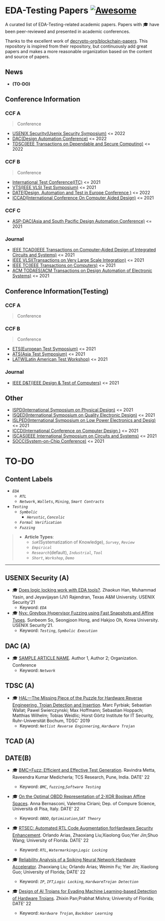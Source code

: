 # EDA-Testing Papers [![Awesome](https://cdn.rawgit.com/sindresorhus/awesome/d7305f38d29fed78fa85652e3a63e154dd8e8829/media/badge.svg)](https://github.com/sindresorhus/awesome)

A curated list of EDA-Testing-related academic papers. Papers with 🎓 have been
peer-reviewed and presented in academic conferences.

Thanks to the excellent work of [decrypto-org/blockchain-papers](https://github.com/decrypto-org/blockchain-papers). This repository is inspired from their repository, but continuously add great papers and makes a more reasonable organization based on the content and source of papers.



## News

- **(TO-DO)**

## Conference Information

### CCF A

> Conference

- [USENIX Security(Usenix Security Symposium)](#usenix-security-a) <= 2022
- [DAC(Design Automation Conference)](#dac-a) <= 2022
- [TDSC(IEEE Transactions on Dependable and Secure Computing)](#tdsc-a) <= 2022


### CCF B

> Conference

- [International Test Conference(ITC)](#itc-a) <= 2021
- [VTS(IEEE VLSI Test Symposium)](#vts-a) <= 2021
- [DATE(Design, Automation and Test in Europe Conference )](#date-b) <= 2022
- [ICCAD(International Conference On Computer Aided Design)](#iccad-a) <= 2021


### CCF C

- [ASP-DAC(Asia and South Pacific Design Automation Conference)](#esorics-b) <= 2021

### Journal

- [IEEE TCAD(IEEE Transactions on Computer-Aided Design of Integrated Circuits and Systems)](#tcad-j) <= 2021
- [IEEE VLSI(Transactions on Very Large Scale Integration)](#vlsi-j) <= 2021
- [IEEE TC(IEEE Transactions on Computers)](#tx-j) <= 2021
- [ACM TODAES(ACM Transactions on Design Automation of Electronic Systems)](#todaes-j) <= 2021


## Conference Information(Testing)

### CCF A

> Conference






### CCF B

> Conference

- [ETS(European Test Symposium)](#ets-b) <= 2021
- [ATS(Asia Test Symposium)](#ats-b) <= 2021
- [LATW(Latin American Test Workshop)](#latw-a) <= 2021


### Journal

- [IEEE D&T(IEEE Design & Test of Computers)](#dt-j) <= 2021

## Other

- [ISPD(International Symposium on Physical Design)](#ets-o) <= 2021
- [ISQED(International Symposium on Quality Electronic Design)](#isqed-o) <= 2021
- [ISLPED(International Symposium on Low Power Electronics and Desig)](#islped-o) <= 2021
- [ICCD(International Conference on Computer Design )](#iccd-o) <= 2021
- [ISCAS(IEEE International Symposium on Circuits and Systems)](#iscas-o) <= 2021
- [SOCC(System-on-Chip Conference)](#socc-o) <= 2021

# TO-DO
## Content Labels

- _`EDA`_
  - _`RTL`_
  - _`Network`_, _`Wallets`_, _`Mining`_, _`Smart Contracts`_
- _`Testing`_
  - _`Symbolic`_
    -  _`Herustic`_, _`Concolic`_
  - _`Formal Verification`_
  - _`Fuzzing`_

> - **Article Types**:
>   - _`SoK`_(Systematization of Knowledge), _`Survey`_, _`Review`_
>   - _`Empirical`_
>   - _`Research`_(default), _`Industrial`_, _`Tool`_
>   - _`Short`_, _`Workshop`_, _`Demo`_

---

## USENIX Security (A)

- 🎓 [Does logic locking work with EDA tools?](https://www.usenix.org/system/files/sec21-han-zhaokun.pdf). Zhaokun Han, Muhammad Yasin, and Jeyavijayan (JV) Rajendran, Texas A&M University. USENIX Security'21
  - Keyword: _`EDA`_
- 🎓 [Nyx: Greybox Hypervisor Fuzzing using Fast Snapshots and Affine Types](https://www.usenix.org/system/files/sec21-so.pdf). Sunbeom So, Seongjoon Hong, and Hakjoo Oh, Korea University. USENIX Security'21.
  - Keyword: _`Testing`_, _`Symbolic Execution`_

## DAC (A)

- 🎓 [SAMPLE ARTICLE NAME](https://www.usenix.org/system/files/sec21fall-tran.pdf). Author 1, Author 2; Organization. Conference
  - Keyword: _`Network`_

## TDSC (A)

- 🎓 [HAL—The Missing Piece of the Puzzle for Hardware Reverse Engineering, Trojan Detection and Insertion](https://ieeexplore.ieee.org/document/8306831). Marc Fyrbiak; Sebastian Wallat; Pawel Swierczynski; Max Hoffmann; Sebastian Hoppach; Matthias Wilhelm; Tobias Weidlic; Horst Görtz Institute for IT Security, Ruhr-Universität Bochum, TDSC' 2019
  - Keyword: _`Netlist Reverse Enginnering`_, _`Hardware Trojan`_

## TCAD (A)

## DATE(B)

- 🎓 [BMC+Fuzz: Efficient and Effective Test Generation](https://ieeexplore.ieee.org/document/9774672). Ravindra Metta, Raveendra Kumar Medicherla; TCS Research, Pune, India. DATE' 22
  - Keyword: _`BMC`_, _`fuzzing`_,_`Software Testing`_

- 🎓 [On the Optimal OBDD Representation of 2-XOR Boolean Affine Spaces](https://ieeexplore.ieee.org/document/9774551). Anna Bernasconi, Valentina Ciriani; Dep. of Compure Science, Università di Pisa, Italy. DATE' 22
  - Keyword: _`OBDD`_, _`Optimization`_,_`SAT Theory`_

- 🎓 [RTSEC: Automated RTL Code Augmentation forHardware Security Enhancement](https://ieeexplore.ieee.org/document/9774745). Orlando Arias, Zhaoxiang Liu;Xiaolong Guo;Yier Jin;Shuo Wang; University of Florida. DATE' 22
  - Keyword: _`RTL`_, _`Watermarkingn`_,_`Logic Locking`_

- 🎓 [Reliability Analysis of a Spiking Neural Network Hardware Accelerator](https://ieeexplore.ieee.org/document/9774711). Zhaoxiang Liu; Orlando Arias; Weimin Fu; Yier Jin; Xiaolong Guo; University of Florida; DATE' 22
  - Keyword: _`IP`_, _`IFT`_,_`Logic Locking`_, _`HardwareTrojan Detection`_

- 🎓 [Design of AI Trojans for Evading Machine Learning-based Detection of Hardware Trojans](https://ieeexplore.ieee.org/document/9774654). Zhixin Pan;Prabhat Mishra; University of Florida; DATE' 22
  - Keyword: _`Hardware Trojan`_, _`Backdoor Learning`_
